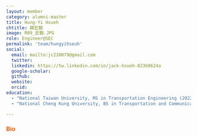 ```yaml
---
layout: member
category: alumni-master
title: Hung-Yi Hsueh
chtitle: 薛宏毅
image: R09_宏毅.JPG
role: Engineer@SEC
permalink: 'team/hungyihseuh'
social:
  email: mailto:jc210079@gmail.com
  twitter: 
  linkedin: https://tw.linkedin.com/in/jack-hsueh-823b0624a
  google-scholar: 
  github: 
  website: 
  orcid: 
education:
  - "National Taiwan University, MS in Transportation Engineering (2022)"
  - "National Cheng Kung University, BS in Transportation and Communication Management (2018)"

---
```


<h3 style="color: #e36414;">Bio</h3>

